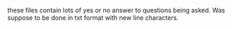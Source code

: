 these files contain lots of yes or no answer to questions being asked.
Was suppose to be done in txt format with new line characters.